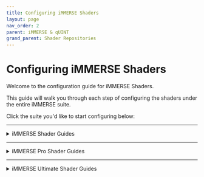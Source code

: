 ```yaml
---
title: Configuring iMMERSE Shaders
layout: page
nav_order: 2
parent: iMMERSE & qUINT
grand_parent: Shader Repositories
---
```


# Configuring iMMERSE Shaders

Welcome to the configuration guide for iMMERSE Shaders. 

This guide will walk you through each step of configuring the shaders under the entire iMMERSE suite.

Click the suite you'd like to start configuring below:

---

<details markdown="block" class="details-tree">
<summary>iMMERSE Shader Guides</summary>

This section will guide you through setting up and configuring specific shaders within the standard iMMERSE shader suite!

<details markdown="block" class="details-tree">
<summary>iMMERSE Anti Aliasing</summary>

iMMERSE Anti-Aliasing is a robust iteration of SMAA offering up to twice the performance of the original shader depending on your settings!

---

### Understanding the Basic Parameters of iMMERSE Anti Aliasing:

* `Edge Detection Type`: 

    * This parameter provides different options to the user for customizing the type of edge detection used. The best option for most scenarios is `Color edge detection (max)`.

* `Enable Predicated Thresholding`:

    * This feature allows iMMERSE Anti Aliasing to utilize the depth buffer to better calculate edges that often get missed by the edge detection methods. It is recommended to enable this feature.

* `SMAA_USE_EXTENDED_EDGE_DETECTION`

    * This preprocessor for iMMERSE Anti Aliasing extends the color detection range of SMAA, allowing for increased detection of edges. The usable values are 0 and 1.

<details markdown="block" class="details-tree">
<summary>Configuring iMMERSE Anti Aliasing with Depth (Best Output)</summary>

# Configuring iMMERSE Anti Aliasing for Best Output with Depth

### Step 1. Select the option `View edges` for the parameter `Debug Output`:

* This will allow you to see all of the edges that iMMERSE Anti Aliasing is able to detect, and will allow us to better see the changes that the shader is able to make!

    ![Debug Output Preview](./images/immerse/smaa_debug_edges_preview.png)

### Step 2. Select the option `Color edge detection (max)` for `Edge Detection Type`:

* This option is the best soltuion for getting the most amount of edges within iMMERSE Anti Aliasing.
        
    * However, other options can be chosen if desired.

        ![Color Edge Detection(Max) Preview](./images/immerse/smaa_color_edge_detection_max_argument.png)

### Step 3. Check the option for `Enable Predicated Thresholding`:

* With this selected, you should notice a large decrease of edges that are being detected, this is normal, do not panic, as we will be configuring other parameters in order to get more of those edges back into view!

    ![Enable Predicated Thresholding Debug Output Preview](./images/immerse/smaa_debug_edges_depth_preview.png)

### Step 4. Reduce `Edge Detection Threshold` and `Depth Edge Detection Threshold` parameters to the lowest value that they can go:

* This will increase the amount of edges that you see, other parameters will be configured in order to detect more edges later on.

    ![Reducing Edge Detection Threshold and Depth Edge Detection Threshold Parameter Preview](./images/immerse/smaa_reduce_edt_and_dedt.png)

### Step 5. Reduce `Predication Threshold` as low as it can go:

* If you already have this set to default values, the parameter will likely not change much within your scene.

    * Keep in mind that this parameter will not do anything if you do not have depth access within your game!

    ![Reducing Predication Threshold Parameter Preview](./images/immerse/smaa_reduce_pt.png)

### Step 6. Increase `Predication Strength` just enough to the point where you notice no extra changes within the scene:

* This will increase the depth predication strength in order to grab more edges that are noticble in depth, but not by the edge detection method.

* Keep in mind that this parameter also will not do anything if you do not have depth access within your game!

    * Good `Predication Strength` value debug output:

        ![Good](./images/immerse/smaa_debug_edge_prediction_good_strength_preview.png)

    * Poor `Predication Strength` value debug output:

        ![Not Good](./images/immerse/smaa_debug_edge_prediction_bad_strength_preview.png)

### Step 7. Reduce `Predication Scale` as far as you can go without picking up noise from textures.

    * Good `Predication Scale` value debug output:

        ![Good](./images/immerse/smaa_debug_edge_pred_scale_good.png)

    * Poor `Predication Scale` value debug output:
  
        ![Not Good](./images/immerse/smaa_debug_edge_pred_scale_bad.png)

### Step 8. Increase or Decrease Settings Based on Desired Performance:

* If performance is permitting in your game and system, max out:

* `Max Search Steps`

* `Max Search Steps Diagonal`

* `Corner Rounding`

    * If performance is an issue, you can reduce these down to whatever value pleases your framerate choice.

---

From this point forward you should notice a decrease in shimmer and bright aliasing within your game. 

Please know that this will not take away all of your aliasing issues, but it can be enough to give you that extra smoothing to edges!

  * SMAA Enabled:

    ![Enabled](./images/immerse/smaa_enabled_preview.png)

  * SMAA Disabled:

    ![Disabled](./images/immerse/smaa_disabled_preview.png)


You can now disable `Debug Output` and continue to the game as usual!

</details>

---

<details markdown="block" class="details-tree">
<summary>Configuring iMMERSE Anti Aliasing without Depth</summary>

# Configuring iMMERSE Anti Aliasing for Best Output Without Depth

### Step 1. Select the option `View edges` for the parameter `Debug Output`:

* This will allow you to see all of the edges that iMMERSE Anti Aliasing is able to detect, and will allow us to better see the changes that the shader is able to make!

    ![Debug Output Preview](./images/immerse/smaa_debug_edges_preview.png)

### Step 2. Select the option `Color edge detection (max)` for `Edge Detection Type`:

* This option is the best soltuion for getting the most amount of edges within iMMERSE Anti Aliasing.

    * However, other options can be chosen if desired.

        ![Color Edge Detection(Max) Preview](./images/immerse/smaa_color_edge_detection_max_argument.png)

### Step 3. Reduce `Edge Detection Threshold` as far as you can go without picking up too many edges within textures:

* Some are fine, but you do not want a whole lot:

    * Good `Predication Scale` value debug output:

        ![Good](./images/immerse/smaa_debug_edge_detect_thresh_good.png)

    * Poor `Predication Scale` value debug output:
        
        ![Not Good](./images/immerse/smaa_debug_edge_detect_thresh_bad.png)

### Step 4. Enable `SMAA_USE_EXTENDED_EDGE_DETECTION` if desired:

* In theory this should allow iMMERSE Anti Aliasisng to provide better results for edges - however, in practice, the change is not always visable off the bat.

    ![SMAA USE EXTENDED EDGE DETECTION Argument Preview](./images/immerse/smaa_use_edge_extended_preview.png)

### Step 5. Increase or Decrease Settings Based on Desired Performance:

* If performance is permitting in your game and system, max out:

    * `Max Search Steps`

    * `Max Search Steps Diagonal`

    * `Corner Rounding`

        * If performance is an issue, you can reduce these down to whatever value pleases your framerate choice.

---

From this point forward you should notice a decrease in shimmer and bright aliasing within your game. 

Please know that this method is not as good as the method with depth detection - however, it might be enough to satisfy your desire to elimite those shimmers!

  * SMAA Enabled:

  ![Enabled](./images/immerse/smaa_no_depth_enabled.png)

  * SMAA Disabled:

  ![Disabled](./images/immerse/smaa_no_depth_disabled.png)

---

You can now disable `Debug Output` and continue to the game as usual!

</details>

</details>

</details>

---

<details markdown="block" class="details-tree">
<summary>iMMERSE Pro Shader Guides</summary>

This section will guide you through setting up and configuring specific shaders within the iMMERSE Pro shader suite!

<details markdown="block" class="details-tree">
<summary>iMMERSE Pro Clarity</summary>

Clarity is a shader that allows you to enhance texture and image details by adjusting the image's local contrast.

This allows you to add a soft glow or sharp, gritty textures to your game without the standard issues of haloing or noise.

Below is our guide on how to utilize Clarity to your advantage, and what you should look out for in order to get the best image possible!

<details markdown="block" class="details-tree">
<summary>Adding Details | No Depth Separation</summary>

Since Clarity is a local contrasting sharpener, you can easily get more perceived quality or "Clarity" out of your game's textures. 

This guide will go over how to do so without destroying your image altogether without using depth separation!

---

### Step 1: Enable the Shader

* Simply check the shader `iMMERSE Pro Clarity [MartysMods_CLARITY.fx]` in the `Home` tab of ReShade.

    ![Check Clarity Shader](./images/immerse/immerse_clarity_enable.png)

* This will activate Clarity and give you the arguments at the bottom to change.

    ![Show User Clarity Options with Defaults](./images/immerse/show_user_clarity_arguments.png)

---

### Step 2: Configure `Texture Intensity` for Increased Perception and Clarity: 

To configure `Texture Intensity` for increased perception and clarity in the scene, move the slider to the right.

This does not take much.<br>
You will notice that textures end up popping out more, and the contrast of the overall scene will increase.

However, do not go extremely overboard with this effect, as it can damage the game author's original envision for the game!

* Example of the base game:

    ![Clarity Texture Intensity Base Game Image](./images/immerse/clarity_base_game_image.png)

* Example of a properly configured `Texture Intensity`:

    ![Clarity Texture Intensity Properly Configured](./images/immerse/clarity_properly_configured.png)

* Example of a poorly configured `Texture Intensity`:

    ![Clarity Texture Intensity Poorly Configured](./images/immerse/clarity_poorly_configured.png)

Once you have configured this argument to your liking, you might notice that the scene is slightly darker than it should be - this is where `Local Contrast Intensity` will come into play!

---

### Step 3: Configure `Local Contrast Intensity` to Remove Some Contrast

In order to remove some contrast from the image, while still keeping the benefits that iMMERSE Pro Clarity has to offer, you can configure the `Local Contrast Intensity` argument!

This argument is touchy, so it only needs a little bit.

You are going to want to match the original game world's contrast with this, so that when you flick iMMERSE Pro Clarty on and off, you would see no difference in the white and black points!

Moving this slider to the right, will increase the local contrast intensity giving the image a brighter feeling, while moving it to the left and give you a darker feel.

* Example of the base game:

    ![Clarity Local Contrast Base Game Image](./images/immerse/clarity_base_game_image.png)

* Example of a properly configured `Local Contrast Intensity`:

    ![Clarity Local Contrast Properly Configured](./images/immerse/clarity_properly_configured.png)

* Example of a poorly configured `Local Contrast Intensity`:

    ![Clarity Local Contrast Poorly Configured](./images/immerse/clarity_local_contrast_poorly_configured.png)

If you get results that are close to the original game, with the added benefits of increased texture resolve/quality - you have set up Clarity without any depth separation properly!

</details>

</details>

</details>

---

<details markdown="block" class="details-tree">
<summary>iMMERSE Ultimate Shader Guides</summary>

Stay tuned for iMMERSE Ultimate Shaders - coming soon!

</details>
